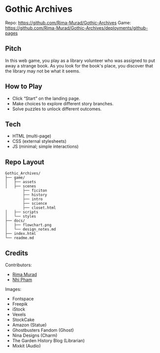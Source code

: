 # Gothic Archives

Repo: https://github.com/Rima-Murad/Gothic-Archives
Game: https://github.com/Rima-Murad/Gothic-Archives/deployments/github-pages

## Pitch
In this web game, you play as a library volunteer who was assigned to put away a strange book. As you look for the book's place, you discover that the library may not be what it seems.

## How to Play
- Click “Start” on the landing page.
- Make choices to explore different story branches.
- Solve puzzles to unlock different outcomes.

## Tech
- HTML (multi-page)
- CSS (external stylesheets)
- JS (minimal; simple interactions)

## Repo Layout
```
Gothic_Archives/
├── game/
│   ├── assets
│   ├── scenes
		├── ficiton
		├── history
		├── intro
		├── science
		├── closet.html
│   ├── scripts
│   └── styles
├── docs/
│   ├── flowchart.png
│   └── design_notes.md
├── index.html
└── readme.md
```

## Credits
Contributors:
- [Rima Murad](https://github.com/Rima-Murad)
- [Nhi Pham](https://github.com/bunnhimaybe)

Images: 
- Fontspace
- Freepik
- iStock
- Vexels
- StockCake
- Amazon (Statue)
- Ghostbusters Fandom (Ghost)
- Nina Designs (Charm) 
- The Garden History Blog (Librarian)
- Mixkit (Audio)
